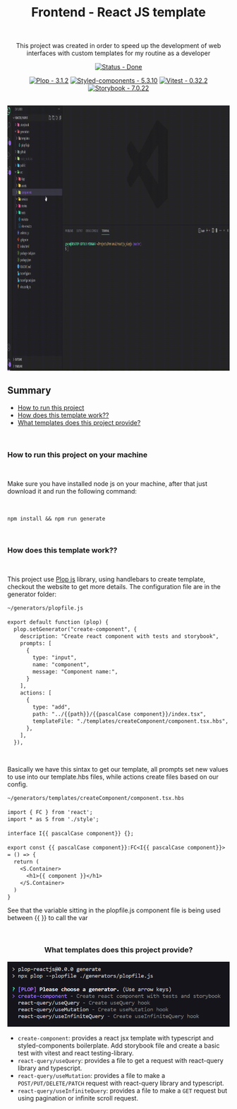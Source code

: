 <div align='center'>

  <h1>Frontend - React JS template</h1>

  <br />
  <p>This project was created in order to speed up the development of web interfaces with custom templates for my routine as a developer</p>

[![Status - Done](https://img.shields.io/badge/Status-Done-green?style=for-the-badge)](/docs/ "Go to project documentation")

</div>

<div align='center'>

[![Plop - 3.1.2](https://img.shields.io/static/v1?label=Plop&message=3.1.2&color=%2335F8B1)](https://)
[![Styled-components - 5.3.10](https://img.shields.io/static/v1?label=Styled-components&message=5.3.10&color=%2335F8B1)](https://)
[![Vitest - 0.32.2](https://img.shields.io/static/v1?label=Vitest&message=0.32.2&color=%2335F8B1)](https://)
[![Storybook - 7.0.22](https://img.shields.io/static/v1?label=Storybook&message=7.0.22&color=%2335F8B1)](https://)

<br />

  <div align='center'>
    <img src='./github/preview.gif' alt='preview-gif' height='600'/>
  </div>

</div>

## Summary

- [How to run this project](#project)
- [How does this template work??](#work)
- [What templates does this project provide?](#templates)

<br />

<div>
  <h3 id='project'>How to run this project on your machine</h3>
  <br/>
  <p>
    Make sure you have installed node js on your machine, after that just download it and run the following command:
  </p>
<br/>

```
npm install && npm run generate
```

<br />
</div>

<div>
  <h3 id='work'>How does this template work??</h3>
  <br/>

  <p>This project use <a href='https://plopjs.com/' target='_blank'>Plop js</a> library, using handlebars to create template, checkout the website to get more details. The configuration file are in the generator folder:

```
~/generators/plopfile.js

export default function (plop) {
  plop.setGenerator("create-component", {
    description: "Create react component with tests and storybook",
    prompts: [
      {
        type: "input",
        name: "component",
        message: "Component name:",
      }
    ],
    actions: [
      {
        type: "add",
        path: "../{{path}}/{{pascalCase component}}/index.tsx",
        templateFile: "./templates/createComponent/component.tsx.hbs",
      },
    ],
  }),
```

<br />

<p>Basically we have this sintax to get our template, all prompts set new values to use into our template.hbs files, while actions create files based on our config.</p>

```
~/generators/templates/createComponent/component.tsx.hbs

import { FC } from 'react';
import * as S from './style';

interface I{{ pascalCase component}} {};

export const {{ pascalCase component}}:FC<I{{ pascalCase component}}> = () => {
  return (
    <S.Container>
      <h1>{{ component }}</h1>
    </S.Container>
  )
}

```

<p>See that the variable sitting in the plopfile.js component file is being used between {{ }} to call the var</p>
<br />
</div>

<div>
  <div align='center'>
    <h3 id='templates'>What templates does this project provide?</h3>
    <img src='./github/terminal_options.png' alt='terminal options' width='700'/>
  </div>

- `create-component`: provides a react jsx template with typescript and styled-components boilerplate. Add storybook file and create a basic test with vitest and react testing-library.
- `react-query/useQuery`: provides a file to get a request with react-query library and typescript.
- `react-query/useMutation`: provides a file to make a `POST/PUT/DELETE/PATCH` request with react-query library and typescript.
- `react-query/useInfiniteQuery`: provides a file to make a `GET` request but using pagination or infinite scroll request.
</div>
